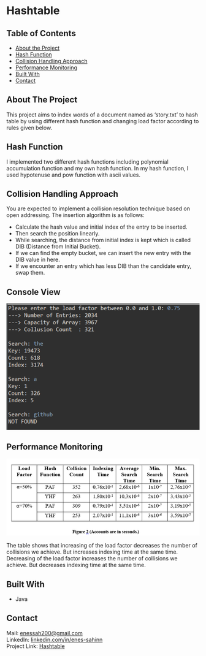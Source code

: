# Hashtable

## Table of Contents

* [About the Project](#about-the-project)
* [Hash Function](#hash-function)
* [Collision Handling Approach](#collision-handling-approach)
* [Performance Monitoring](#collision-handling-approach)
* [Built With](#built-with)
* [Contact](#contact)

## About The Project
This project aims to index words of a document named as ‘story.txt’ to hash table by using different hash function and changing load factor according to rules given below.

## Hash Function
I implemented two different hash functions including polynomial accumulation function and my own hash function. 
In my hash function, I used hypotenuse and pow function with ascii values.

## Collision Handling Approach
You are expected to implement a collision resolution technique based on open addressing. The insertion algorithm is as follows:
* Calculate the hash value and initial index of the entry to be inserted.
* Then search the position linearly.
* While searching, the distance from initial index is kept which is called DIB (Distance from Initial Bucket).
* If we can find the empty bucket, we can insert the new entry with the DIB value in here.
* If we encounter an entry which has less DIB than the candidate entry, swap them.

## Console View
![alt text](https://github.com/enes-sahinn/Hashtable/blob/master/console_of_program.png)

## Performance Monitoring
![alt text](https://github.com/enes-sahinn/Hashtable/blob/master/analyse_table.png)

The table shows that increasing of the load factor decreases the number of collisions we achieve. 
But increases indexing time at the same time. Decreasing of the load factor increases the number of collisions we achieve. 
But decreases indexing time at the same time.

## Built With
* Java

## Contact
Mail: enessah200@gmail.com\
LinkedIn: [linkedin.com/in/enes-sahinn](https://www.linkedin.com/in/enes-sahinn/)\
Project Link: [Hashtable](https://github.com/enes-sahinn/Hashtable)
